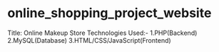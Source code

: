 # online_shopping_project_website
Title: Online Makeup Store
Technologies Used:- 1.PHP(Backend)
                    2.MySQL(Database)
                    3.HTML/CSS/JavaScript(Frontend)



